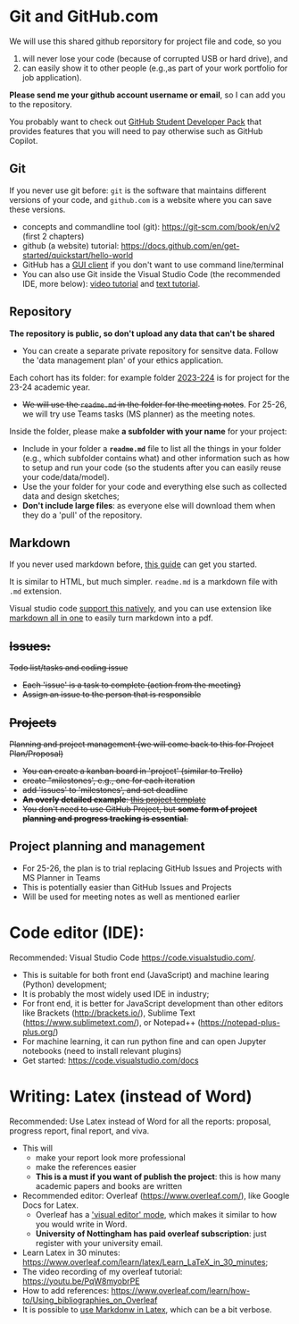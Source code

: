 # Git and GitHub.com
We will use this shared github reporsitory for project file and code, so you 
1. will never lose your code (because of corrupted USB or hard drive), and
2. can easily show it to other people (e.g.,as part of your work portfolio for job application).

**Please send me your github account username or email**, so I can add you to the repository.

You probably want to check out [GitHub Student Developer Pack](https://education.github.com/pack) that provides features that you will need to pay otherwise such as GitHub Copilot.

## Git
If you never use git before: `git` is the software that maintains different versions of your code, and `github.com` is a website where you can save these versions.
- concepts and commandline tool (git): https://git-scm.com/book/en/v2 (first 2 chapters)
- github (a website) tutorial: https://docs.github.com/en/get-started/quickstart/hello-world
- GitHub has a [GUI client](https://desktop.github.com/) if you don't want to use command line/terminal
- You can also use Git inside the Visual Studio Code (the recommended IDE, more below): [video tutorial](https://www.youtube.com/watch?v=i_23KUAEtUM) and [text tutorial](https://code.visualstudio.com/docs/sourcecontrol/intro-to-git).

## Repository
**The repository is public, so don't upload any data that can't be shared**
  - You can create a separate private repository for sensitve data. Follow the 'data management plan' of your ethics application.

Each cohort has its folder: for example folder [2023-224](/2023-2024) is for project for the 23-24 academic year.
- ~~We will use the `readme.md` in the folder for the meeting notes~~. For 25-26, we will try use Teams tasks (MS planner) as the meeting notes.

Inside the folder, please make **a subfolder with your name** for your project:
- Include in your folder a **`readme.md`** file to list all the things in your folder (e.g., which subfolder contains what) and other information such as how to setup and run your code (so the students after you can easily reuse your code/data/model).
- Use the your folder for your code and everything else such as collected data and design sketches;
- **Don't include large files**: as everyone else will download them when they do a 'pull' of the repository.

## Markdown
If you never used markdown before, [this guide](https://docs.github.com/en/get-started/writing-on-github/getting-started-with-writing-and-formatting-on-github/basic-writing-and-formatting-syntax) can get you started. 

It is similar to HTML, but much simpler. `readme.md` is a markdown file with `.md` extension.

Visual studio code [support this natively](https://code.visualstudio.com/docs/languages/markdown), and you can use extension like [markdown all in one](https://marketplace.visualstudio.com/items?itemName=yzhang.markdown-all-in-one) to easily turn markdown into a pdf.

## ~~Issues:~~
~~Todo list/tasks and coding issue~~
- ~~Each 'issue' is a task to complete (action from the meeting)~~
- ~~Assign an issue to the person that is responsible~~

## ~~Projects~~
~~Planning and project management (we will come back to this for Project Plan/Proposal)~~
- ~~You can create a kanban board in 'project' (similar to Trello)~~
- ~~create "milestones', e.g., one for each iteration~~
- ~~add 'issues' to 'milestones', and set deadline~~
- ~~**An overly detailed example**: [this project template](https://github.com/users/kaidatavis/projects/2)~~
- ~~You don't need to use GitHub Project, but **some form of project planning and progress tracking is essential**.~~

## Project planning and management
- For 25-26, the plan is to trial replacing GitHub Issues and Projects with MS Planner in Teams
- This is potentially easier than GitHub Issues and Projects
- Will be used for meeting notes as well as mentioned earlier

# Code editor (IDE): 
Recommended: Visual Studio Code https://code.visualstudio.com/. 
- This is suitable for both front end (JavaScript) and machine learing (Python) development;
- It is probably the most widely used IDE in industry;
- For front end, it is better for JavaScript development than other editors like Brackets (http://brackets.io/), Sublime Text (https://www.sublimetext.com/), or Notepad++ (https://notepad-plus-plus.org/)
- For machine learning, it can run python fine and can open Jupyter notebooks (need to install relevant plugins)
- Get started: https://code.visualstudio.com/docs

# Writing: Latex (instead of Word)
Recommended: Use Latex instead of Word for all the reports: proposal, progress report, final report, and viva.
- This will 
  - make your report look more professional
  - make the references easier
  - **This is a must if you want of publish the project**: this is how many academic papers and books are written
- Recommended editor: Overleaf (https://www.overleaf.com/), like Google Docs for Latex.
  - Overleaf has a ['visual editor' mode](https://www.overleaf.com/learn/how-to/How_do_I_use_Overleaf%3F), which makes it similar to how you would write in Word.
  - **University of Nottingham has paid overleaf subscription**: just register with your university email.
- Learn Latex in 30 minutes: https://www.overleaf.com/learn/latex/Learn_LaTeX_in_30_minutes;
- The video recording of my overleaf tutorial: https://youtu.be/PqW8myobrPE
- How to add references: https://www.overleaf.com/learn/how-to/Using_bibliographies_on_Overleaf
- It is possible to [use Markdonw in Latex](https://www.overleaf.com/learn/how-to/Writing_Markdown_in_LaTeX_Documents), which can be a bit verbose.
